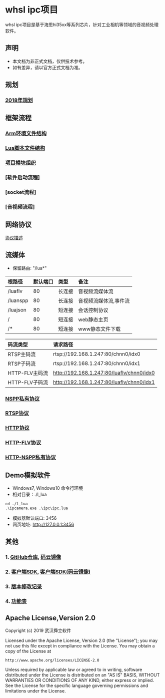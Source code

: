 # whsl ipc项目
whsl ipc项目是基于海思hi35xx等系列芯片，针对工业相机等领域的音视频处理软件。

## 声明
* 本文档为非正式文档，仅供技术参考。
* 如有差异，请以官方正式文档为准。

## 规划
### [2018年规划](./images/whsl_ipc_2018.jpg)


## 框架流程
### [Arm环境文件结构](./doc/opt/opt.md)
### [Lua脚本文件结构](./doc/src_lua/src_lua.md)
### [项目模块组织](./doc/framework/fw_modules.md)
### [软件启动流程]
### [socket流程]
### [音视频流程]

## 网络协议
[协议描述](https://github.com/lishaoliang/l_sdk_doc)


## 流媒体
* 保留路由: "/lua*"

|   根路径   | 默认端口  |   类型  |   备注    |
|:--------- |:--------- |:--------- |:--------- |
| /luaflv   | 80        | 长连接    | 音视频流媒体流 |
| /luanspp  | 80        | 长连接    | 音视频流媒体流,事件流|
| /luajson  | 80        | 短连接    | 会话控制协议 |
| /         | 80        | 短连接    | web静态主页 |
| /*        | 80        | 短连接    | www静态文件下载 |

|   码流类型   | 请求路径  |
|:----------- |:--------- |
| RTSP主码流      | rtsp://192.168.1.247:80/chnn0/idx0 |
| RTSP子码流      | rtsp://192.168.1.247:80/chnn0/idx1 |
| HTTP-FLV主码流  | http://192.168.1.247:80/luaflv/chnn0/idx0 |
| HTTP-FLV子码流  | http://192.168.1.247:80/luaflv/chnn0/idx1 |

### [NSPP私有协议](./doc/net/nspp/nspp.md)
### [RTSP协议](./doc/net/rtsp/rtsp.md)
### [HTTP协议](./doc/net/http/http.md)
### [HTTP-FLV协议](./doc/net/http-flv/http_flv.md)
### [HTTP-NSPP私有协议](./doc/net/http-nspp/http_nspp.md)

## Demo模拟软件
* Windows7, Windows10 命令行环境
* 相对目录：./l_lua

```
cd ./l_lua
.\ipcamera.exe .\ipc\ipc.lua
```

* 模拟器默认端口: 3456
* 网页地址: http://127.0.0.1:3456

## 其他
### 1. [GitHub仓库](https://github.com/lishaoliang/whsl_ipc), [码云镜像](https://gitee.com/lishaoliang/whsl_ipc)
### 2. [客户端SDK](https://github.com/lishaoliang/l_sdk_doc), [客户端SDK(码云镜像)](https://gitee.com/lishaoliang/l_sdk_doc)
### 3. [版本修改记录](./doc/版本修改记录.md)
### 4. [功能表](./doc/软件功能.xlsx)

## Apache License,Version 2.0

Copyright (c) 2019 武汉舜立软件

Licensed under the Apache License, Version 2.0 (the "License");
you may not use this file except in compliance with the License.
You may obtain a copy of the License at

    http://www.apache.org/licenses/LICENSE-2.0

Unless required by applicable law or agreed to in writing, software
distributed under the License is distributed on an "AS IS" BASIS,
WITHOUT WARRANTIES OR CONDITIONS OF ANY KIND, either express or implied.
See the License for the specific language governing permissions and
limitations under the License.
